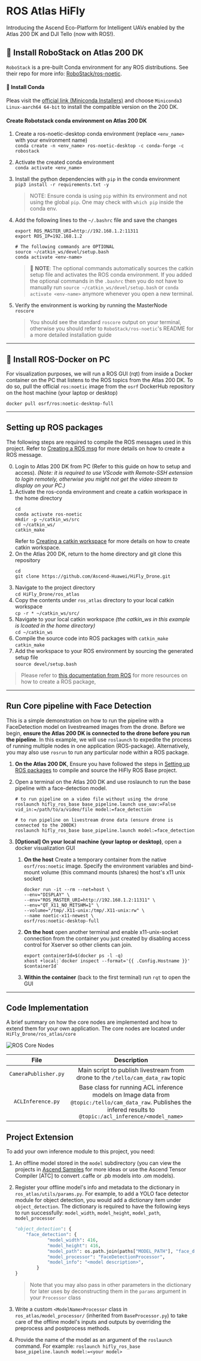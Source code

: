# ROS Atlas HiFly
Introducing the Ascend Eco-Platform for Intelligent UAVs enabled by the Atlas 200 DK and DJI Tello (now with ROS!).


## 🤖 Install RoboStack on Atlas 200 DK
`RoboStack` is a pre-built Conda environment for any ROS distributions. See their repo for more info: [RoboStack/ros-noetic](https://github.com/RoboStack/ros-noetic).<br>

#### 🐍 Install Conda
Pleas visit the [official link (Miniconda Installers)](https://docs.conda.io/en/latest/miniconda.html) and choose `Miniconda3 Linux-aarch64 64-bit` to install the compatible version on the 200 DK.

#### Create Robotstack conda environment on Atlas 200 DK
1. Create a ros-noetic-desktop conda environment (replace `<env_name>` with your environment name)<br>
 `conda create -n <env_name> ros-noetic-desktop -c conda-forge -c robostack`
2. Activate the created conda environment<br>
 `conda activate <env_name>`
3. Install the python dependencies with `pip` in the conda environment <br>
	```pip3 install -r requirements.txt -y```
	> NOTE: Ensure conda is using `pip` within its environment and not using the global `pip`. One may check with `which pip` inside the conda env. 
4. Add the following lines to the `~/.bashrc` file and save the changes<br>
	```
	export ROS_MASTER_URI=http://192.168.1.2:11311
	export ROS_IP=192.168.1.2
	
	# The following commands are OPTIONAL 
	source ~/catkin_ws/devel/setup.bash
	conda activate <env-name>
	```
	> 👏 **NOTE**: The optional commands automatically sources the catkin setup file and activates the ROS conda environment. If you added the optional commands in the `.bashrc` then you do not have to manually run `source ~/catkin_ws/devel/setup.bash` or `conda activate <env-name>` anymore whenever you open a new terminal.
	
5. Verify the environment is working by running the MasterNode<br>
 `roscore`<br>
	> You should see the standard `roscore` output on your terminal, otherwise you should refer to `RoboStack/ros-noetic`'s README for a more detailed installation guide
<hr>


## 🐳 Install ROS-Docker on PC

For visualization purposes, we will run a ROS GUI (rqt) from inside a Docker container on the PC that listens to the ROS topics from the Atlas 200 DK. 
To do so, pull the official `ros:noetic` image from the `osrf` DockerHub repository on the host machine (your laptop or desktop)
```
docker pull osrf/ros:noetic-desktop-full
```
<hr>

## Setting up ROS packages
The following steps are required to compile the ROS messages used in this project. Refer to [Creating a ROS msg](http://wiki.ros.org/ROS/Tutorials/CreatingMsgAndSrv) for more details on how to create a ROS message.

0. Login to Atlas 200 DK from PC (Refer to this guide on how to setup and access). _(Note: it is required to use VScode with Remote-SSH extension to login remotely, otherwise you might not get the video stream to display on your PC.)_
1. Activate the ros-conda environment and create a catkin workspace in the home directory <br>
    ```
    cd
    conda activate ros-noetic
    mkdir -p ~/catkin_ws/src
    cd ~/catkin_ws/
    catkin_make
    ```
    Refer to [Creating a catkin workspace](http://wiki.ros.org/catkin/Tutorials/create_a_workspace) for more details on how to create catkin workspace.
3. On the Atlas 200 DK, return to the home directory and git clone this repository <br>
    ```
    cd
    git clone https://github.com/Ascend-Huawei/HiFly_Drone.git
    ```
2. Navigate to the project directory<br>
    `cd HiFly_Drone/ros_atlas`<br>
2. Copy the contents under `ros_atlas` directory to your local catkin workspace <br>
    `cp -r * ~/catkin_ws/src/`
3. Navigate to your local catkin workspace _(the catkin_ws in this example is lcoated in the home directory)_ <br>
    `cd ~/catkin_ws`
4. Compile the source code into ROS packages with `catkin_make` <br>
    `catkin_make`
5. Add the workspace to your ROS environment by sourcing the generated setup file <br>
    `source devel/setup.bash`

> Please refer to [this documentation from ROS](http://wiki.ros.org/ROS/Tutorials/CreatingPackage) for more resources on how to create a ROS package, 
<hr>

## Run Core pipeline with Face Detection 
This is a simple demonstration on how to run the pipeline with a FaceDetection model on livestreamed images from the drone. 
Before we begin, **ensure the Atlas 200 DK is connected to the drone before you run the pipeline**. In this example, we will use `roslaunch` to expedite the process of running multiple nodes in one application (ROS-package). Alternatively, you may also use `rosrun` to run any particular node within a ROS package.


1. **On the Atlas 200 DK**, Ensure you have followed the steps in [Setting up ROS packages](#setting-up-ros-packages) to compile and source the HiFly ROS Base project.
	
2. Open a terminal on the Atlas 200 DK and use roslaunch to run the base pipeline with a face-detection model.  <br>
	```
	# to run pipeline on a video file without using the drone
	roslaunch hifly_ros_base base_pipeline.launch use_uav:=False vid_in:=/path/to/a/video/file model:=face_detection
	
	# to run pipeline on livestream drone data (ensure drone is connected to the 200DK)
	roslaunch hifly_ros_base base_pipeline.launch model:=face_detection
	```
	
3. **[Optional] On your local machine (your laptop or desktop)**, open a docker visualization GUI <br>
	1. **On the host** Create a temporary container from the native `osrf/ros:noetic` image. Specify the environment variables and bind-mount volume (this command mounts (shares) the host's x11 unix socket)<br>
		```
		docker run -it --rm --net=host \
		--env="DISPLAY" \
		--env="ROS_MASTER_URI=http://192.168.1.2:11311" \
		--env="QT_X11_NO_MITSHM=1" \
		--volume="/tmp/.X11-unix:/tmp/.X11-unix:rw" \
		--name noetic-x11-newest \
		osrf/ros:noetic-desktop-full
		```
	2. **On the host** open another terminal and enable x11-unix-socket connection from the container you just created by disabling access control for Xserver so other clients can join. <br>
		```
		export containerId=$(docker ps -l -q)
		xhost +local:`docker inspect --format='{{ .Config.Hostname }}' $containerId`	
		```
   	3. **Within the container** (back to the first terminal) run `rqt` to open the GUI <br>

<hr>

## Code Implementation
A brief summary on how the core nodes are implemented and how to extend them for your own application. The core nodes are located under `HiFly_Drone/ros_atlas/core`

![ROS Core Nodes](https://github.com/jwillow19/HiFly_Drone/blob/main/.github/images/ros_integration.png)

|   File   |         Description           |
|:--------:|:-----------------------------:|
| `CameraPublisher.py`   | Main script to publish livestream from drone to the `/tello/cam_data_raw` topic |
| `ACLInference.py` | Base class for running ACL inference models on Image data from `@topic:/tello/cam_data_raw`. Publishes the infered results to `@topic:/acl_inference/<model_name>`|
## Project Extension
To add your own inference module to this project, you need:

1. An offline model stored in the `model` subdirectory (you can view the projects in [Ascend Samples](https://gitee.com/ascend/samples) for more ideas or use the Ascend Tensor Compiler [ATC] to convert .caffe or .pb models into .om models).

2. Register your offline model's info and metadata to the dictionary in `ros_atlas/utils/params.py`. For example, to add a YOLO face detector module for object detection, you would add a dictionary item under `object_detection`. The dictionary is required to have the following keys to run successfully: `model_width`, `model_height`, `model_path`, `model_processor`
    ```python
    "object_detection": {
        "face_detection": {
                "model_width": 416,
                "model_height": 416,
                "model_path": os.path.join(paths["MODEL_PATH"], "face_detection.om"),
                "model_processor": "FaceDetectionProcessor",
                "model_info": "<model description>",
            }
    }
    ```
    > Note that you may also pass in other parameters in the dictionary for later uses by deconstructing them in the `params` argument in your `Processor` class

3. Write a custom `<ModelName>Processor` class in `ros_atlas/model_processor/` (inherited from `BaseProcessor.py`) to take care of the offline model's inputs and outputs by overriding the preprocess and postprocess methods.
4. Provide the name of the model as an argument of the `roslaunch` command. For example: `roslaunch hifly_ros_base base_pipeline.launch model:=<your model>`
